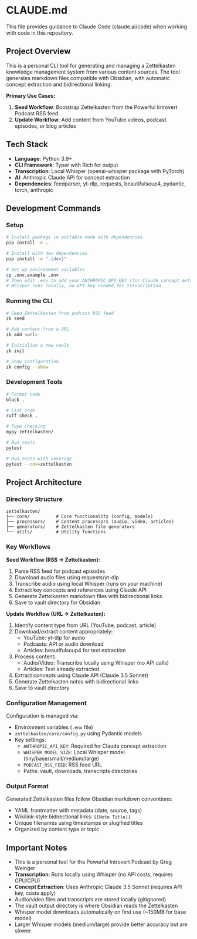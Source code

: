 # CLAUDE.md

This file provides guidance to Claude Code (claude.ai/code) when working with code in this repository.

## Project Overview

This is a personal CLI tool for generating and managing a Zettelkasten knowledge management system from various content sources. The tool generates markdown files compatible with Obsidian, with automatic concept extraction and bidirectional linking.

**Primary Use Cases:**
1. **Seed Workflow**: Bootstrap Zettelkasten from the Powerful Introvert Podcast RSS feed
2. **Update Workflow**: Add content from YouTube videos, podcast episodes, or blog articles

## Tech Stack

- **Language**: Python 3.9+
- **CLI Framework**: Typer with Rich for output
- **Transcription**: Local Whisper (openai-whisper package with PyTorch)
- **AI**: Anthropic Claude API for concept extraction
- **Dependencies**: feedparser, yt-dlp, requests, beautifulsoup4, pydantic, torch, anthropic

## Development Commands

### Setup
```bash
# Install package in editable mode with dependencies
pip install -e .

# Install with dev dependencies
pip install -e ".[dev]"

# Set up environment variables
cp .env.example .env
# Then edit .env to add your ANTHROPIC_API_KEY (for Claude concept extraction)
# Whisper runs locally, no API key needed for transcription
```

### Running the CLI
```bash
# Seed Zettelkasten from podcast RSS feed
zk seed

# Add content from a URL
zk add <url>

# Initialize a new vault
zk init

# Show configuration
zk config --show
```

### Development Tools
```bash
# Format code
black .

# Lint code
ruff check .

# Type checking
mypy zettelkasten/

# Run tests
pytest

# Run tests with coverage
pytest --cov=zettelkasten
```

## Project Architecture

### Directory Structure
```
zettelkasten/
├── core/          # Core functionality (config, models)
├── processors/    # Content processors (audio, video, articles)
├── generators/    # Zettelkasten file generators
└── utils/         # Utility functions
```

### Key Workflows

**Seed Workflow (RSS → Zettelkasten):**
1. Parse RSS feed for podcast episodes
2. Download audio files using requests/yt-dlp
3. Transcribe audio using local Whisper (runs on your machine)
4. Extract key concepts and references using Claude API
5. Generate Zettelkasten markdown files with bidirectional links
6. Save to vault directory for Obsidian

**Update Workflow (URL → Zettelkasten):**
1. Identify content type from URL (YouTube, podcast, article)
2. Download/extract content appropriately:
   - YouTube: yt-dlp for audio
   - Podcasts: API or audio download
   - Articles: beautifulsoup4 for text extraction
3. Process content:
   - Audio/Video: Transcribe locally using Whisper (no API calls)
   - Articles: Text already extracted
4. Extract concepts using Claude API (Claude 3.5 Sonnet)
5. Generate Zettelkasten notes with bidirectional links
6. Save to vault directory

### Configuration Management

Configuration is managed via:
- Environment variables (`.env` file)
- `zettelkasten/core/config.py` using Pydantic models
- Key settings:
  - `ANTHROPIC_API_KEY`: Required for Claude concept extraction
  - `WHISPER_MODEL_SIZE`: Local Whisper model (tiny/base/small/medium/large)
  - `PODCAST_RSS_FEED`: RSS feed URL
  - Paths: vault, downloads, transcripts directories

### Output Format

Generated Zettelkasten files follow Obsidian markdown conventions:
- YAML frontmatter with metadata (date, source, tags)
- Wikilink-style bidirectional links: `[[Note Title]]`
- Unique filenames using timestamps or slugified titles
- Organized by content type or topic

## Important Notes

- This is a personal tool for the Powerful Introvert Podcast by Greg Weinger
- **Transcription**: Runs locally using Whisper (no API costs, requires GPU/CPU)
- **Concept Extraction**: Uses Anthropic Claude 3.5 Sonnet (requires API key, costs apply)
- Audio/video files and transcripts are stored locally (gitignored)
- The vault output directory is where Obsidian reads the Zettelkasten
- Whisper model downloads automatically on first use (~150MB for base model)
- Larger Whisper models (medium/large) provide better accuracy but are slower
